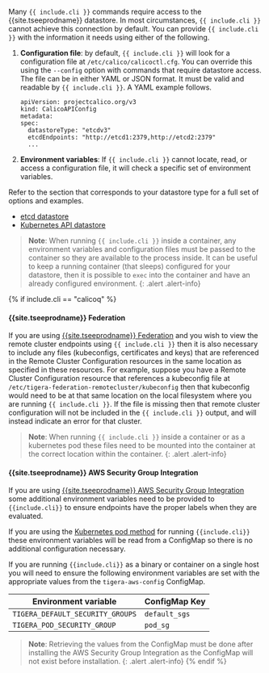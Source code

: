 Many `{{ include.cli }}` commands require access to the {{site.tseeprodname}} datastore. In most
circumstances, `{{ include.cli }}` cannot achieve this connection by default. You can provide
`{{ include.cli }}` with the information it needs using either of the following.

1. **Configuration file**: by default, `{{ include.cli }}` will look for a configuration file
at `/etc/calico/calicoctl.cfg`. You can override this using the `--config` option with
commands that require datastore access. The file can be in either YAML or JSON format.
It must be valid and readable by `{{ include.cli }}`. A YAML example follows.

   ```
   apiVersion: projectcalico.org/v3
   kind: CalicoAPIConfig
   metadata:
   spec:
     datastoreType: "etcdv3"
     etcdEndpoints: "http://etcd1:2379,http://etcd2:2379"
     ...
   ```

1. **Environment variables**: If `{{ include.cli }}` cannot locate, read, or access a configuration
file, it will check a specific set of environment variables.

Refer to the section that corresponds to your datastore type for a full set of options
and examples.

- [etcd datastore](/{{page.version}}/getting-started/{{include.cli}}/configure/etcd)
- [Kubernetes API datastore](/{{page.version}}/getting-started/{{include.cli}}/configure/kdd)

> **Note**: When running `{{ include.cli }}` inside a container, any environment variables and
> configuration files must be passed to the container so they are available to
> the process inside. It can be useful to keep a running container (that sleeps) configured
> for your datastore, then it is possible to `exec` into the container and have an
> already configured environment.
{: .alert .alert-info}

{% if include.cli == "calicoq" %}
#### {{site.tseeprodname}} Federation

If you are using [{{site.tseeprodname}} Federation](/{{page.version}}/networking/federation/index) and you wish to view the
remote cluster endpoints using `{{ include.cli }}` then it is also necessary to include any files (kubeconfigs,
certificates and keys) that are referenced in the Remote Cluster Configuration resources in the same location as
specified in these resources. For example, suppose you have a Remote Cluster Configuration resource that references a
kubeconfig file at `/etc/tigera-federation-remotecluster/kubeconfig` then that kubeconfig would need to be at
that same location on the local filesystem where you are running `{{ include.cli }}`. If the file is missing then that
remote cluster configuration will not be included in the `{{ include.cli }}` output, and will instead indicate
an error for that cluster.

> **Note**: When running `{{ include.cli }}` inside a container or as a kubernetes pod these files need to be mounted
> into the container at the correct location within the container.
{: .alert .alert-info}

#### {{site.tseeprodname}} AWS Security Group Integration

If you are using
[{{site.tseeprodname}} AWS Security Group Integration](/{{page.version}}/getting-started/kubernetes/installation/aws-sg-integration)
some additional environment variables need to be provided to `{{include.cli}}`
to ensure endpoints have the proper labels when they are evaluated.

If you are using the
[Kubernetes pod method](/{{page.version}}/getting-started/calicoq/#installing-calicoq-as-a-kubernetes-pod)
for running `{{include.cli}}` these environment variables will be read from a
ConfigMap so there is no additional configuration necessary.

If you are running `{{include.cli}}` as a binary or container on a single host
you will need to ensure the following environment variables are set with the
appropriate values from the `tigera-aws-config` ConfigMap.

| Environment variable              | ConfigMap Key |
| --------------------------------- | ------------- |
| `TIGERA_DEFAULT_SECURITY_GROUPS`  | `default_sgs` |
| `TIGERA_POD_SECURITY_GROUP`       | `pod_sg`      |

> **Note**: Retrieving the values from the ConfigMap must be done after installing
> the AWS Security Group Integration as the ConfigMap will not exist before installation.
{: .alert .alert-info}
{% endif %}

